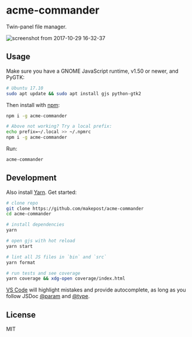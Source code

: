 # acme-commander

Twin-panel file manager.

![screenshot from 2017-10-29 16-32-37](https://user-images.githubusercontent.com/20999066/32144815-0734201e-bcc7-11e7-86c8-a990a9e7ff1e.png)

## Usage

Make sure you have a GNOME JavaScript runtime, v1.50 or newer, and PyGTK:

```bash
# Ubuntu 17.10
sudo apt update && sudo apt install gjs python-gtk2
```

Then install with [npm](https://nodejs.org/en/download/):

```bash
npm i -g acme-commander

# Above not working? Try a local prefix:
echo prefix=~/.local >> ~/.npmrc
npm i -g acme-commander
```

Run:

```bash
acme-commander
```

## Development

Also install [Yarn](https://yarnpkg.com/en/docs/install#linux-tab). Get started:

```bash
# clone repo
git clone https://github.com/makepost/acme-commander
cd acme-commander

# install dependencies
yarn

# open gjs with hot reload
yarn start

# lint all JS files in `bin` and `src`
yarn format

# run tests and see coverage
yarn coverage && xdg-open coverage/index.html
```

[VS Code](https://code.visualstudio.com/) will highlight mistakes and provide autocomplete, as long as you follow JSDoc [@param](http://usejsdoc.org/tags-param.html) and [@type](http://usejsdoc.org/tags-type.html).

## License

MIT
